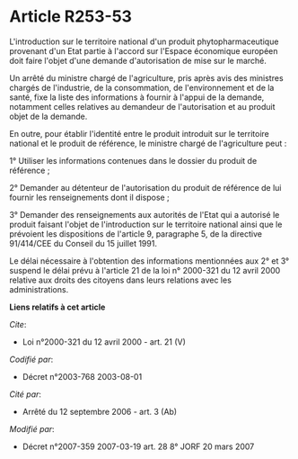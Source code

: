 # Article R253-53

L'introduction sur le territoire national d'un produit phytopharmaceutique provenant d'un Etat partie à l'accord sur l'Espace
économique européen doit faire l'objet d'une demande d'autorisation de mise sur le marché.

Un arrêté du ministre chargé de l'agriculture, pris après avis des ministres chargés de l'industrie, de la consommation, de
l'environnement et de la santé, fixe la liste des informations à fournir à l'appui de la demande, notamment celles relatives
au demandeur de l'autorisation et au produit objet de la demande.

En outre, pour établir l'identité entre le produit introduit sur le territoire national et le produit de référence, le
ministre chargé de l'agriculture peut :

1° Utiliser les informations contenues dans le dossier du produit de référence ;

2° Demander au détenteur de l'autorisation du produit de référence de lui fournir les renseignements dont il dispose ;

3° Demander des renseignements aux autorités de l'Etat qui a autorisé le produit faisant l'objet de l'introduction sur le
territoire national ainsi que le prévoient les dispositions de l'article 9, paragraphe 5, de la directive 91/414/CEE du
Conseil du 15 juillet 1991.

Le délai nécessaire à l'obtention des informations mentionnées aux 2° et 3° suspend le délai prévu à l'article 21 de la loi
n° 2000-321 du 12 avril 2000 relative aux droits des citoyens dans leurs relations avec les administrations.

**Liens relatifs à cet article**

_Cite_:

  - Loi n°2000-321 du 12 avril 2000 - art. 21 (V)

_Codifié par_:

  - Décret n°2003-768 2003-08-01

_Cité par_:

  - Arrêté du 12 septembre 2006 - art. 3 (Ab)

_Modifié par_:

  - Décret n°2007-359 2007-03-19 art. 28 8° JORF 20 mars 2007
